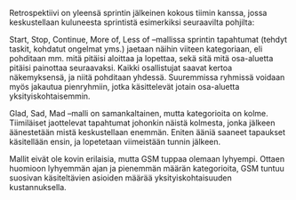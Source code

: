 Retrospektiivi on yleensä sprintin jälkeinen kokous tiimin kanssa, jossa keskustellaan kuluneesta sprintistä esimerkiksi seuraavilta pohjilta: 

Start, Stop, Continue, More of, Less of –mallissa sprintin tapahtumat (tehdyt taskit, kohdatut ongelmat yms.) jaetaan näihin viiteen kategoriaan, eli pohditaan mm. mitä pitäisi aloittaa ja lopettaa, sekä sitä mitä osa-aluetta pitäisi painottaa seuraavaksi. Kaikki osallistujat saavat kertoa näkemyksensä, ja niitä pohditaan yhdessä. Suuremmissa ryhmissä voidaan myös jakautua pienryhmiin, jotka käsittelevät jotain osa-aluetta yksityiskohtaisemmin. 

Glad, Sad, Mad –malli on samankaltainen, mutta kategorioita on kolme. Tiimiläiset jaottelevat tapahtumat johonkin näistä kolmesta, jonka jälkeen äänestetään mistä keskustellaan enemmän. Eniten ääniä saaneet tapaukset käsitellään ensin, ja lopetetaan viimeistään tunnin jälkeen. 

Mallit eivät ole kovin erilaisia, mutta GSM tuppaa olemaan lyhyempi. Ottaen huomioon lyhyemmän ajan ja pienemmän määrän kategorioita, GSM tuntuu suosivan käsiteltävien asioiden määrää yksityiskohtaisuuden kustannuksella. 
